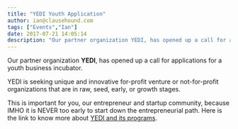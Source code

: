 ```yaml
---
title: "YEDI Youth Application"
author: ian@clausehound.com
tags: ["Events","Ian"]
date: 2017-07-21 14:05:14
description: "Our partner organization YEDI, has opened up a call for applications for a youth business incubator."
---
```





Our partner organization **YEDI**, has opened up a call for applications for a youth business incubator.

YEDI is seeking unique and innovative for-profit venture or not-for-profit organizations that are in raw, seed, early, or growth stages.

This is important for you, our entrepreneur and startup community, because IMHO it is NEVER too early to start down the entrepreneurial path. Here is the link to know more about [YEDI and its programs](https://www.yedinstitute.org/).

 
